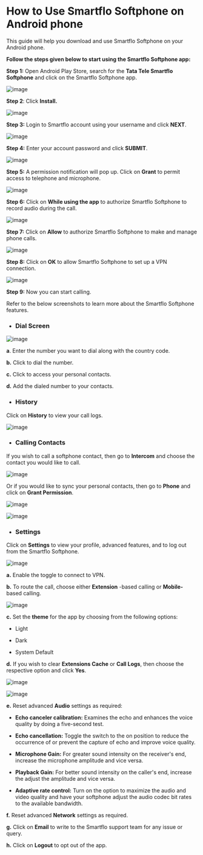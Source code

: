 # How to Use Smartflo Softphone on Android phone


This guide will help you download and use Smartflo Softphone on your Android phone.

**Follow the steps given below to start using the Smartflo Softphone app:**

**Step 1:** Open Android Play Store, search for the **Tata Tele Smartflo Softphone** and click on the Smartflo Softphone app.

![image](https://github.com/sv1305/md-file/blob/main/image-004.png)

**Step 2**: Click **Install.**

![image](https://github.com/sv1305/md-file/blob/main/image-005.png)

**Step 3:** Login to Smartflo account using your username and click **NEXT**.

![image](https://github.com/sv1305/md-file/blob/main/image-007.png)

**Step 4:** Enter your account password and click **SUBMIT**.

![image](https://github.com/sv1305/md-file/blob/main/image-008.png)

**Step 5:** A permission notification will pop up. Click on **Grant** to permit access to telephone and microphone.

![image](https://github.com/sv1305/md-file/blob/main/image-010.png)

**Step 6:** Click on **While using the app** to authorize Smartflo Softphone to record audio during the call.

![image](https://github.com/sv1305/md-file/blob/main/image-011.png)

**Step 7:** Click on **Allow** to authorize Smartflo Softphone to make and manage phone calls.

![image](https://github.com/sv1305/md-file/blob/main/image-013.png)

**Step 8:** Click on **OK** to allow Smartflo Softphone to set up a VPN connection.

![image](https://github.com/sv1305/md-file/blob/main/image-014.png)

**Step 9:** Now you can start calling.

Refer to the below screenshots to learn more about the Smartflo Softphone features.

- ### **Dial Screen**

![image](https://github.com/sv1305/md-file/blob/main/image-016.png)

**a**. Enter the number you want to dial along with the country code.

**b.** Click to dial the number.

**c.** Click to access your personal contacts.

**d.** Add the dialed number to your contacts.

- ### **History**

Click on **History** to view your call logs.

![image](https://github.com/sv1305/md-file/blob/main/image-017.png)

- ### **Calling Contacts**
If you wish to call a softphone contact, then go to **Intercom** and choose the contact you would like to call.

![image](https://github.com/sv1305/md-file/blob/main/image-019.png)

Or if you would like to sync your personal contacts, then go to **Phone** and click on **Grant Permission**.

![image](https://github.com/sv1305/md-file/blob/main/image-020.jpg)

![image](https://github.com/sv1305/md-file/blob/main/image-022.png)

- ### **Settings**

Click on **Settings** to view your profile, advanced features, and to log out from the Smartflo Softphone.

![image](https://github.com/sv1305/md-file/blob/main/image-023.png)

**a.** Enable the toggle to connect to VPN.

**b.** To route the call, choose either **Extension** -based calling or **Mobile-** based calling.

![image](https://github.com/sv1305/md-file/blob/main/image-025.png)

**c.** Set the **theme** for the app by choosing from the following options:

- Light

- Dark

- System Default

**d.** If you wish to clear **Extensions Cache** or **Call Logs**, then choose the respective option and click **Yes**.

![image](https://github.com/sv1305/md-file/blob/main/image-026.png)

![image](https://github.com/sv1305/md-file/blob/main/image-028.jpg)

**e.** Reset advanced **Audio** settings as required:

- **Echo canceler calibration:** Examines the echo and enhances the voice quality by doing a five-second test.

- **Echo cancellation:** Toggle the switch to the on position to reduce the occurrence of or prevent the capture of echo and improve voice quality.

- **Microphone Gain:** For greater sound intensity on the receiver's end, increase the microphone amplitude and vice versa.

- **Playback Gain:** For better sound intensity on the caller's end, increase the adjust the amplitude and vice versa.

- **Adaptive rate control:** Turn on the option to maximize the audio and video quality and have your softphone adjust the audio codec bit rates to the available bandwidth.


**f.** Reset advanced **Network** settings as required.

**g.** Click on **Email** to write to the Smartflo support team for any issue or query.

**h.** Click on **Logout** to opt out of the app.
